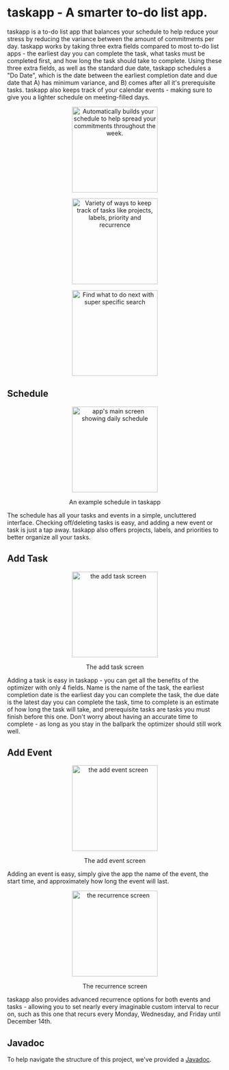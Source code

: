 # taskapp - A smarter to-do list app.

taskapp is a to-do list app that balances your schedule to help reduce your stress by reducing the variance between the amount of commitments per day. taskapp works by taking three extra fields compared to most to-do list apps - the earliest day you can complete the task, what tasks must be completed first, and how long the task should take to complete. Using these three extra fields, as well as the standard due date, taskapp schedules a "Do Date", which is the date between the earliest completion date and due date that A) has minimum variance, and B) comes after all it's prerequisite tasks. taskapp also keeps track of your calendar events - making sure to give you a lighter schedule on meeting-filled days.

<div align="center">
  <figure>
    <img src="http://www.evanv.com/taskapp/wp-content/uploads/2023/02/Samsung-Galaxy-Note-10-Screenshot-1-512x1024.png" alt="Automatically builds your schedule to help spread your commitments throughout the week." width="200"/>
  </figure>
  <figure>
    <img src="http://www.evanv.com/taskapp/wp-content/uploads/2023/02/Samsung-Galaxy-Note-10-Screenshot-2-512x1024.png" alt="Variety of ways to keep track of tasks like projects, labels, priority and recurrence" width="200"/>
  </figure>
  <figure>
    <img src="http://www.evanv.com/taskapp/wp-content/uploads/2023/02/Samsung-Galaxy-Note-10-Screenshot-3-512x1024.png" alt="Find what to do next with super specific search" width="200"/>
  </figure>
</div>


## Schedule
<div align="center">
  <figure>
    <img src="https://i.imgur.com/vc9Gq61.png" alt="app's main screen showing daily schedule" width="200"/>
  </figure>
  <p>An example schedule in taskapp</p>
</div>

The schedule has all your tasks and events in a simple, uncluttered interface. Checking off/deleting tasks is easy, and adding a new event or task is just a tap away. taskapp also offers projects, labels, and priorities to better organize all your tasks.

## Add Task
<div align="center">
  <figure>
    <img src="https://i.imgur.com/aVWxVKh.png" alt="the add task screen" width="200"/>
  </figure>
  <p>The add task screen</p>
</div>

Adding a task is easy in taskapp - you can get all the benefits of the optimizer with only 4 fields. Name is the name of the task, the earliest completion date is the earliest day you can complete the task, the due date is the latest day you can complete the task, time to complete is an estimate of how long the task will take, and prerequisite tasks are tasks you must finish before this one. Don't worry about having an accurate time to complete - as long as you stay in the ballpark the optimizer should still work well.

## Add Event

<div align="center">
  <figure>
    <img src="http://www.evanv.com/taskapp/wp-content/uploads/2023/02/image-300x105.png" alt="the add event screen" width="200"/>
  </figure>
  <p>The add event screen</p>
</div>

Adding an event is easy, simply give the app the name of the event, the start time, and approximately how long the event will last.

<div align="center">
  <figure>
    <img src="http://www.evanv.com/taskapp/wp-content/uploads/2023/02/image-5.png" alt="the recurrence screen" width="200"/>
  </figure>
  <p>The recurrence screen</p>
</div>

taskapp also provides advanced recurrence options for both events and tasks - allowing you to set nearly every imaginable custom interval to recur on, such as this one that recurs every Monday, Wednesday, and Friday until December 14th.

## Javadoc
To help navigate the structure of this project, we've provided a [Javadoc](https://e-d-v.github.io/taskapp/).

